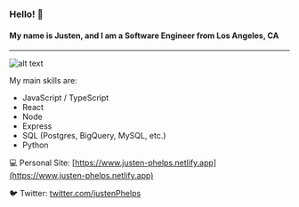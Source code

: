 ### Hello! 👋

#### My name is Justen, and I am a Software Engineer from Los Angeles, CA
---

![alt text](https://media4.giphy.com/media/zOvBKUUEERdNm/giphy.gif?cid=ecf05e472d3f3ab651b61dec4948a2aece093e7f6d993c6a&rid=giphy.gif "alt text")

My main skills are:
- JavaScript / TypeScript
- React
- Node
- Express
- SQL (Postgres, BigQuery, MySQL, etc.)
- Python

💻 Personal Site:
[https://www.justen-phelps.netlify.app](https://www.justen-phelps.netlify.app)

🐦 Twitter:
[twitter.com/justenPhelps](https://twitter.com/justenphelps)
